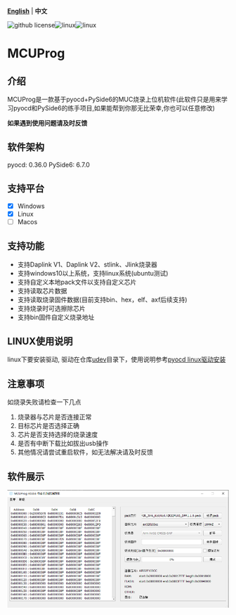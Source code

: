 [**English**](./README.md)  | **中文**

![github license](https://img.shields.io/github/license/Dozingfiretruck/MCUProg)![linux](https://github.com/Dozingfiretruck/MCUProg/actions/workflows/windows.yml/badge.svg?branch=master)![linux](https://github.com/Dozingfiretruck/MCUProg/actions/workflows/linux.yml/badge.svg?branch=master)

# MCUProg

## 介绍

MCUProg是一款基于pyocd+PySide6的MUC烧录上位机软件(此软件只是用来学习pyocd和PySide6的练手项目,如果能帮到你那无比荣幸,你也可以任意修改)

**如果遇到使用问题请及时反馈**

## 软件架构

pyocd: 0.36.0
PySide6: 6.7.0

## 支持平台

- [x] Windows
- [x] Linux
- [ ] Macos

## 支持功能

- 支持Daplink V1、Daplink V2、stlink、Jlink烧录器
- 支持windows10以上系统，支持linux系统(ubuntu测试)
- 支持自定义本地pack文件以支持自定义芯片
- 支持读取芯片数据
- 支持读取烧录固件数据(目前支持bin、hex，elf、axf后续支持)
- 支持烧录时可选擦除芯片
- 支持bin固件自定义烧录地址

## LINUX使用说明

linux下要安装驱动, 驱动在仓库[udev](./udev/)目录下，使用说明参考[pyocd linux驱动安装](./udev/README.md)

## 注意事项

如烧录失败请检查一下几点

1. 烧录器与芯片是否连接正常
2. 目标芯片是否选择正确
3. 芯片是否支持选择的烧录速度
4. 是否有中断下载比如拔出usb操作
5. 其他情况请尝试重启软件，如无法解决请及时反馈

## 软件展示

![MCUProg](./doc/MCUProg.png)

